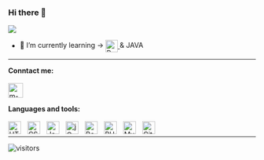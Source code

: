 ### Hi there 👋
  <a href="https://github.com/DenverCoder1/readme-typing-svg"><img src="https://readme-typing-svg.herokuapp.com?lines=I+am+Michał,Applied+Computer+Science+student&center=true&width=550&height=50"></a>
</p>

<!-- - 🔭 I’m currently working in <a href="https://openform.pl/">Openform</a> company. <br/> -->
- 🌱 I’m currently learning -> <a href="https://pl.python.org/" target="_blank"> <img align="center" src="https://upload.wikimedia.org/wikipedia/commons/c/c3/Python-logo-notext.svg" alt="Python Logo" width="25" height="25"/> </a>  & JAVA<br/>
<!-- - 👯 I’m looking to collaborate on <a href="https://github.com/Reckit075/flashcards_client" target="_blank">flash-cards app</a> (my side project). <br/>
- ⚡ Fun fact: I love travelling :airplane: -->
<hr/>

**Conntact me:** 
<br/><br/>
<a href="https://www.linkedin.com/in/michal-warszawski/" target="blank"><img align="center" src="https://cdn-icons-png.flaticon.com/512/174/174857.png" alt="m-warszawski" height="30" width="30"/></a>
<!-- <a href="mailto:m.warszawski@outlook.com?'Reching out to you'='Hi, I want to enwuire about...'" rel="noopener" target="_blank"><img align="center" src="https://cdn-icons-png.flaticon.com/512/732/732200.png" alt="m-warszawski" height="40" width="40" /></a>
<hr/> -->

**Languages and tools:**  
<br/>
<img align="left" alt="HTML5" width="26px" src="https://cdn.jsdelivr.net/gh/devicons/devicon/icons/html5/html5-original.svg" style="padding-right:10px;" />
<img align="left" alt="CSS3" width="26px" src="https://cdn.jsdelivr.net/gh/devicons/devicon/icons/css3/css3-original.svg" style="padding-right:10px;" />
<img align="left" alt="JavaScript" width="26px" src="https://cdn.jsdelivr.net/gh/devicons/devicon/icons/javascript/javascript-original.svg" style="padding-right:10px;"/>
<img align="left" alt="jQuery" width="26px" src="https://cdn.jsdelivr.net/gh/devicons/devicon/icons/jquery/jquery-original.svg" style="padding-right:10px;"/>
<img align="left" alt="Bootstrap" width="26px" src="https://cdn.jsdelivr.net/gh/devicons/devicon/icons/bootstrap/bootstrap-original.svg" style="padding-right:10px;"/>
<img align="left" alt="PHP" width="26px" src="https://cdn.jsdelivr.net/gh/devicons/devicon/icons/php/php-original.svg" style="padding-right:10px;" />
<img align="left" alt="MySQL" width="26px" src="https://cdn.jsdelivr.net/gh/devicons/devicon/icons/mysql/mysql-original.svg" style="padding-right:10px;" />
<img align="left" alt="Git" width="26px" src="https://cdn.jsdelivr.net/gh/devicons/devicon/icons/git/git-original.svg" style="padding-right:10px;" />
<br/>
<hr/>
<!-- 
<p> <img src="https://github-readme-stats.vercel.app/api?username=m-warszawski&show_icons=true&theme=gotham" alt="reckit075" /> -->

![visitors](https://visitor-badge.glitch.me/badge?page_id=m-warszawski)
